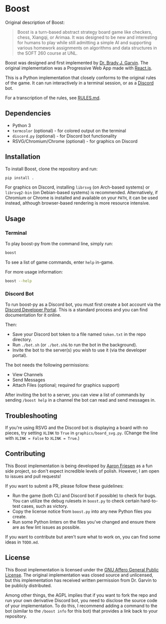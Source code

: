 # Boost

Original description of Boost:

> Boost is a turn-based abstract strategy board game like checkers, chess, Xiangqi, or Arimaa.
> It was designed to be new and interesting for humans to play while still admitting a simple AI and supporting various homework assignments on algorithms and data structures in the SOFT 260 course at UNL.

Boost was designed and first implemented by [Dr. Brady J. Garvin](https://cse.unl.edu/~bgarvin).
The original implementation was a Progressive Web App made with [React.js](https://reactjs.org/).

This is a Python implementation that closely conforms to the original rules of the game.
It can run interactively in a terminal session, or as a [Discord](https://discord.com) bot.

For a transcription of the rules, see [RULES.md](RULES.md).

## Dependencies

- Python 3
- `termcolor` (optional) - for colored output on the terminal
- `discord.py` (optional) - for Discord bot functionality
- RSVG/Chromium/Chrome (optional) - for graphics on Discord

## Installation

To install Boost, clone the repository and run:

```sh
pip install .
```

For graphics on Discord, installing `librsvg` (on Arch-based systems) or `librsvg2-bin` (on Debian-based systems) is recommended.
Alternatively, if Chromium or Chrome is installed and available on your `PATH`, it can be used instead, although browser-based rendering is more resource intensive.

## Usage

### Terminal

To play boost-py from the command line, simply run:

```sh
boost
```

To see a list of game commands, enter `help` in-game.

For more usage information:

```sh
boost --help
```

### Discord Bot

To run boost-py as a Discord bot, you must first create a bot account via the [Discord Developer Portal](https://discord.com/developers/applications).
This is a standard process and you can find documentation for it online.

Then:

- Save your Discord bot token to a file named `token.txt` in the repo directory.
- Run `./bot.sh` (or `./bot.sh&` to run the bot in the background).
- Invite the bot to the server(s) you wish to use it (via the developer portal).

The bot needs the following permissions:

- View Channels
- Send Messages
- Attach Files (optional; required for graphics support)

After inviting the bot to a server, you can view a list of commands by sending `/boost help` in a channel the bot can read and send messages in.

## Troubleshooting

If you're using RSVG and the Discord bot is displaying a board with no pieces, try setting `XLINK` to `True` in `graphics/board_svg.py`.
(Change the line with `XLINK = False` to `XLINK = True`.)

## Contributing

This Boost implementation is being developed by [Aaron Friesen](https://maugrift.com) as a fun side project, so don't expect incredible levels of polish.
However, I am open to issues and pull requests!

If you want to submit a PR, please follow these guidelines:

- Run the game (both CLI and Discord bot if possible) to check for bugs.
  You can utilize the debug rulesets in `boost.py` to check certain hard-to-test cases, such as victory.
- Copy the license notice from `boost.py` into any new Python files you create.
- Run some Python linters on the files you've changed and ensure there are as few lint issues as possible.

If you want to contribute but aren't sure what to work on, you can find some ideas in `TODO.md`.

## License

This Boost implementation is licensed under the [GNU Affero General Public License](https://www.gnu.org/licenses/agpl-3.0.en.html).
The original implementation was closed source and unlicensed, but this implementation has received written permission from Dr. Garvin to be publicly distributed.

Among other things, the AGPL implies that if you want to fork the repo and run your own derivative Discord bot, you need to disclose the source code of your implementation.
To do this, I recommend adding a command to the bot (similar to the `/boost info` for this bot) that provides a link back to your repository.
